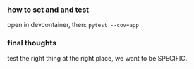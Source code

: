 
### how to set and and test

open in devcontainer, then: `pytest --cov=app`


### final thoughts

test the right thing at the right place, we want to be SPECIFIC.
